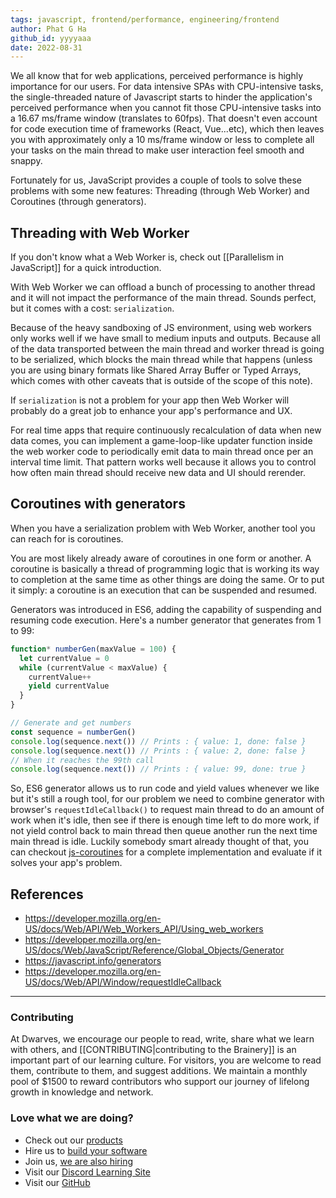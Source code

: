 ```yaml
---
tags: javascript, frontend/performance, engineering/frontend
author: Phat G Ha
github_id: yyyyaaa
date: 2022-08-31
---
```


We all know that for web applications, perceived performance is highly importance for our users. For data intensive SPAs with CPU-intensive tasks, the single-threaded nature of Javascript starts to hinder the application's perceived performance when you cannot fit those CPU-intensive tasks into a 16.67 ms/frame window (translates to 60fps). That doesn't even account for code execution time of frameworks (React, Vue...etc), which then leaves you with approximately only a 10 ms/frame window or less to complete all your tasks on the main thread to make user interaction feel smooth and snappy.

Fortunately for us, JavaScript provides a couple of tools to solve these problems with some new features: Threading (through Web Worker) and Coroutines (through generators).

## Threading with Web Worker

If you don't know what a Web Worker is, check out [[Parallelism in JavaScript]] for a quick introduction.

With Web Worker we can offload a bunch of processing to another thread and it will not impact the performance of the main thread. Sounds perfect, but it comes with a cost: `serialization`.

Because of the heavy sandboxing of JS environment, using web workers only works well if we have small to medium inputs and outputs. Because all of the data transported between the main thread and worker thread is going to be serialized, which blocks the main thread while that happens (unless you are using binary formats like Shared Array Buffer or Typed Arrays, which comes with other caveats that is outside of the scope of this note).

If `serialization` is not a problem for your app then Web Worker will probably do a great job to enhance your app's performance and UX.

For real time apps that require continuously recalculation of data when new data comes, you can implement a game-loop-like updater function inside the web worker code to periodically emit data to main thread once per an interval time limit. That pattern works well because it allows you to control how often main thread should receive new data and UI should rerender.

## Coroutines with generators

When you have a serialization problem with Web Worker, another tool you can reach for is coroutines.

You are most likely already aware of coroutines in one form or another. A coroutine is basically a thread of programming logic that is working its way to completion at the same time as other things are doing the same. Or to put it simply: a coroutine is an execution that can be suspended and resumed.

Generators was introduced in ES6, adding the capability of suspending and resuming code execution. Here's a number generator that generates from 1 to 99:

```javascript
function* numberGen(maxValue = 100) {
  let currentValue = 0
  while (currentValue < maxValue) {
    currentValue++
    yield currentValue
  }
}

// Generate and get numbers
const sequence = numberGen()
console.log(sequence.next()) // Prints : { value: 1, done: false }
console.log(sequence.next()) // Prints : { value: 2, done: false }
// When it reaches the 99th call
console.log(sequence.next()) // Prints : { value: 99, done: true }
```

So, ES6 generator allows us to run code and yield values whenever we like but it's still a rough tool, for our problem we need to combine generator with browser's `requestIdleCallback()` to request main thread to do an amount of work when it's idle, then see if there is enough time left to do more work, if not yield control back to main thread then queue another run the next time main thread is idle. Luckily somebody smart already thought of that, you can checkout [js-coroutines]([https://github.com/miketalbot/js-coroutines/) for a complete implementation and evaluate if it solves your app's problem.

## References

- https://developer.mozilla.org/en-US/docs/Web/API/Web_Workers_API/Using_web_workers
- https://developer.mozilla.org/en-US/docs/Web/JavaScript/Reference/Global_Objects/Generator
- https://javascript.info/generators
- https://developer.mozilla.org/en-US/docs/Web/API/Window/requestIdleCallback


---
<!-- cta -->
### Contributing

At Dwarves, we encourage our people to read, write, share what we learn with others, and [[CONTRIBUTING|contributing to the Brainery]] is an important part of our learning culture. For visitors, you are welcome to read them, contribute to them, and suggest additions. We maintain a monthly pool of $1500 to reward contributors who support our journey of lifelong growth in knowledge and network.

### Love what we are doing?

- Check out our [products](https://superbits.co)
- Hire us to [build your software](https://d.foundation)
- Join us, [we are also hiring](https://github.com/dwarvesf/WeAreHiring)
- Visit our [Discord Learning Site](https://discord.gg/dzNBpNTVEZ)
- Visit our [GitHub](https://github.com/dwarvesf)